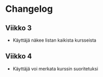 # Changelog

## Viikko 3

- Käyttäjä näkee listan kaikista kursseista

## Viikko 4

- Käyttäjä voi merkata kurssin suoritetuksi
